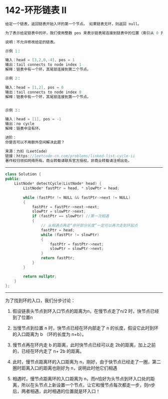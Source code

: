 # 142-环形链表 II

```c++
给定一个链表，返回链表开始入环的第一个节点。 如果链表无环，则返回 null。

为了表示给定链表中的环，我们使用整数 pos 来表示链表尾连接到链表中的位置（索引从 0 开始）。 如果 pos 是 -1，则在该链表中没有环。

说明：不允许修改给定的链表。

示例 1：

输入：head = [3,2,0,-4], pos = 1
输出：tail connects to node index 1
解释：链表中有一个环，其尾部连接到第二个节点。

示例 2：

输入：head = [1,2], pos = 0
输出：tail connects to node index 0
解释：链表中有一个环，其尾部连接到第一个节点。


示例 3：

输入：head = [1], pos = -1
输出：no cycle
解释：链表中没有环。

进阶：
你是否可以不用额外空间解决此题？

来源：力扣（LeetCode）
链接：https://leetcode-cn.com/problems/linked-list-cycle-ii
著作权归领扣网络所有。商业转载请联系官方授权，非商业转载请注明出处。
```

---

```c++
class Solution {
public:
	ListNode* detectCycle(ListNode* head) {
		ListNode* fastPtr = head, * slowPtr = head;
		
		while (fastPtr != NULL && fastPtr->next != NULL)
		{
			fastPtr = fastPtr->next->next;
			slowPtr = slowPtr->next;
			if (fastPtr == slowPtr) //第一次相遇
			{
				// 从相遇点再走“非环部分长度”一定可以再次走到环起点
				fastPtr = head;
				while (fastPtr != slowPtr)
				{
					fastPtr = fastPtr->next;
					slowPtr = slowPtr->next;
				}
				return fastPtr;
			}
		}

		return nullptr;
	}
};

```

---

为了找到环的入口，我们分步讨论：

1. 假设链表头节点到环入口节点的距离为n，在慢节点走了n/2 时，快节点已经到了位置n

2. 当慢节点到位置 n 时，快节点已经在环内部走了 n 的长度，假设它此时到环的入口距离为 b （环的长度为 n+b）。

3. 慢节点再在环内走 b 的距离，此时快节点已经可以走 2b的距离，加上之前的，已经在环内走了 n+ 2b 的距离。

4. 此时，慢节点距离环的入口距离为 n，刚好，由于快节点已经走了一圈，第二圈时距离入口的距离也刚好为 n，说明此时他它们相遇

5. 相遇时，慢节点距离环的入口距离为 n，而n恰好为头节点到环入口处的距离，所以在头节点上新设置一个节点，让它和慢节点每次都走一步，则n步后，两者相遇，此时相遇的位置就是环入口！
